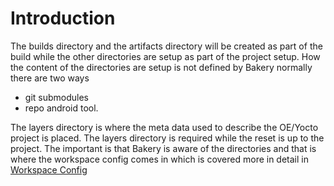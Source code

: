 # Introduction

The builds directory and the artifacts directory will be created as part of the build while the other directories are setup as part of the project setup. How the content of the directories are setup is not defined by Bakery normally there are two ways

* git submodules
* repo android tool.

The layers directory is where the meta data used to describe the OE/Yocto project is placed. The layers directory is required while the reset is up to the project. The important is that Bakery is aware of the directories and that is where the workspace config comes in which is covered more in detail in [Workspace Config](workspace-config.md)
